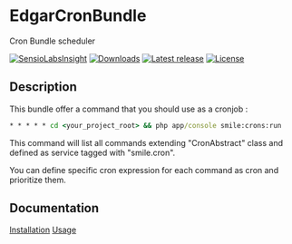 # EdgarCronBundle

Cron Bundle scheduler 

[![SensioLabsInsight](https://insight.sensiolabs.com/projects/02848f19-e817-441d-862d-af46d378fefd/mini.png)](https://insight.sensiolabs.com/projects/02848f19-e817-441d-862d-af46d378fefd)
[![Downloads](https://img.shields.io/packagist/dt/edgar/cron-bundle.svg?style=flat-square)](https://packagist.org/packages/edgar/cron-bundle)
[![Latest release](https://img.shields.io/github/release/noodle69/EdgarCronBundle.svg?style=flat-square)](https://github.com/noodle69/EdgarCronBundle/releases)
[![License](https://img.shields.io/packagist/l/edgar/cron-bundle.svg?style=flat-square)](LICENSE)

## Description

This bundle offer a command that you should use as a cronjob :

```cmd
* * * * * cd <your_project_root> && php app/console smile:crons:run
```

This command will list all commands extending "CronAbstract" class and defined as service tagged with "smile.cron".

You can define specific cron expression for each command as cron and prioritize them.

## Documentation

[Installation](docs/INSTALL.md)
[Usage](docs/USAGE.md)
